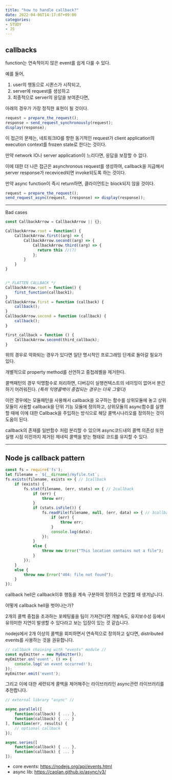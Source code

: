 ```yaml
---
title: "how to handle callback?"
date: 2022-04-06T14:17:07+09:00
categories:
- STUDY
- JS
---
```


callbacks
---------

function는 연속적이지 않은 event를 쉽게 다룰 수 있다.

예를 들어,

   1. user의 행동으로 시퀸스가 시작되고,
   2. server에 request를 생성하고
   3. 최종적으로 server의 응답을 보여준다면,

아래의 경우가 가장 정직한 표현이 될 것이다.

```js
request = prepare_the_request();
response = send_request_synchronously(request);
display(response);
```

이 접근의 문제는, 네트워크IO를 향한 동기적인 request가 client application의 execution context를 frozen state로 한다는 것이다.

만약 network IO나 server application이 느리다면, 응답을 보장할 수 없다.


이에 대한 더 나은 접근은 asynchronous request를 생성하여, callback을 지급해서 server response가 receviced되면 invoke되도록 하는 것이다.

만약 async function이 즉시 return하면, 클라이언트는 block되지 않을 것이다.

```js
request = prepare_the_request();
send_request_async(request, (response) => display(response));
```
___

Bad cases

```js
const CallbackArrow = CallbackArrow || {};

CallbackArrow.root = function() {
    CallbackArrow.first((arg) => {
        CallbackArrow.second((arg) => {
            CallbackArrow.third((arg) => {
              return this //(?)
            };
        }
    }
}


/* FLATTEN CALLBACK */
CallbackArrow.root = function() {
    first_function(callback1);
} 
CallbackArrow.first = function (callback) {
    callback();
}
CallbackArrow.second = function (callback) {
    callback();
}

first_callback = function () {
    CallbackArrow.second(third_callback);
}

```

위의 경우로 악화되는 경우가 있다면 일단 명시적인 프로그래밍 단계로 돌아갈 필요가 있다.

개별적으로 property method를 선언하고 중첩레벨을 제거한다.

콜백패턴의 경우 익명함수로 처리하면, 디버깅이 실행컨텍스트의 네이밍이 없어서 분간하기 어려워진다.
*(특히 익명콜백이 중첩되는 경우는 더욱 그렇다)*

이런 경우에는 모듈패턴을 사용해서 callback을 요구하는 함수를 상위모듈에 놓고 상위모듈이 사용할 callback을 단위 기능 모듈에 정의하고, 상위모듈의 async함수를 실행할 때에 이에 대한 Callback을 주입하는 방식으로 해당 콜백시나리오를 정의하는 것이 도움이 된다.

callback의 존재를 일반함수 처럼 분리할 수 있으며 async코드내의 콜백 의존성 또한 실행 시점 이전까지 제거된 제네릭 콜백을 받는 형태로 코드를 유지할 수 있다.

___

Node js callback pattern
------------------------

```js
const fs = require('fs');
let filename = `${__dirname}/myfile.txt`;
fs.exists(filename, exists => { // 1callback
    if (exists) {
        fs.stat(filename, (err, stats) => { // 2callback
            if (err) {
                throw err;
            }
            if (stats.isFile()) {
                fs.readFile(filename, null, (err, data) => { // 3callback
                    if (err) {
                        throw err;
                    }
                    console.log(data);
                });
            }
            else {
                throw new Error("This location contains not a file");
            }
        });
    }
    else {
        throw new Error("404: file not found");
    }
});
```

callback hell은 callback이후 행동을 계속 구분하여 정의하고 연결할 때 생겨납니다.

어떻게 callback hell을 벗어나는가?

2개의 콜백 중첩을 초과하는 포메팅룰을 팀이 가져간다면 개발속도, 유지보수성 등에서 유의미한 지연이 발생할 수 있다라고 보는 입장이 있는 것 같습니다.

nodejs에서 2개 이상의 콜백을 회피하면서 연속적으로 정의하고 싶다면, distributed events를 사용하는 것을 권유합니다.

```js
// callback chaining with "events" module //
const myEmitter = new MyEmitter();
myEmitter.on('event', () => {
    console.log('an event occurred!');
});
myEmitter.emit('event');
```

그리고 이에 대한 세련되게 콜백을 제어해주는 라이브러리인 async관련 라이브러리를 추천합니다.

```js
// external library "async" //

async.parallel([
    function(callback) { ... },
    function(callback) { ... }
], function(err, results) {
    // optional callback
});

async.series([
    function(callback) { ... },
    function(callback) { ... }
]);
```

- core events: https://nodejs.org/api/events.html
- async lib: https://caolan.github.io/async/v3/


